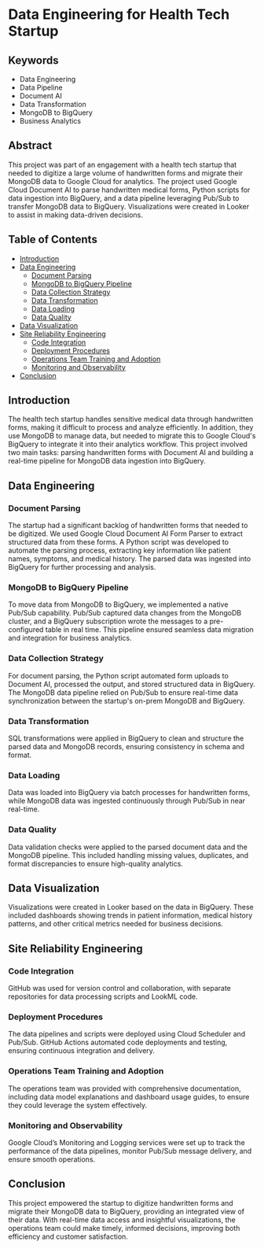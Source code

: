 # Data Engineering for Health Tech Startup

## Keywords
- Data Engineering
- Data Pipeline
- Document AI
- Data Transformation
- MongoDB to BigQuery
- Business Analytics

## Abstract
This project was part of an engagement with a health tech startup that needed to digitize a large volume of handwritten forms and migrate their MongoDB data to Google Cloud for analytics. The project used Google Cloud Document AI to parse handwritten medical forms, Python scripts for data ingestion into BigQuery, and a data pipeline leveraging Pub/Sub to transfer MongoDB data to BigQuery. Visualizations were created in Looker to assist in making data-driven decisions.

## Table of Contents
- [Introduction](#introduction)
- [Data Engineering](#data-engineering)
  - [Document Parsing](#document-parsing)
  - [MongoDB to BigQuery Pipeline](#mongodb-to-bigquery-pipeline)
  - [Data Collection Strategy](#data-collection-strategy)
  - [Data Transformation](#data-transformation)
  - [Data Loading](#data-loading)
  - [Data Quality](#data-quality)
- [Data Visualization](#data-visualization)
- [Site Reliability Engineering](#site-reliability-engineering)
  - [Code Integration](#code-integration)
  - [Deployment Procedures](#deployment-procedures)
  - [Operations Team Training and Adoption](#operations-team-training-and-adoption)
  - [Monitoring and Observability](#monitoring-and-observability)
- [Conclusion](#conclusion)

## Introduction
The health tech startup handles sensitive medical data through handwritten forms, making it difficult to process and analyze efficiently. In addition, they use MongoDB to manage data, but needed to migrate this to Google Cloud's BigQuery to integrate it into their analytics workflow. This project involved two main tasks: parsing handwritten forms with Document AI and building a real-time pipeline for MongoDB data ingestion into BigQuery.

## Data Engineering

### Document Parsing
The startup had a significant backlog of handwritten forms that needed to be digitized. We used Google Cloud Document AI Form Parser to extract structured data from these forms. A Python script was developed to automate the parsing process, extracting key information like patient names, symptoms, and medical history. The parsed data was ingested into BigQuery for further processing and analysis.

### MongoDB to BigQuery Pipeline
To move data from MongoDB to BigQuery, we implemented a native Pub/Sub capability. Pub/Sub captured data changes from the MongoDB cluster, and a BigQuery subscription wrote the messages to a pre-configured table in real time. This pipeline ensured seamless data migration and integration for business analytics.

### Data Collection Strategy
For document parsing, the Python script automated form uploads to Document AI, processed the output, and stored structured data in BigQuery. The MongoDB data pipeline relied on Pub/Sub to ensure real-time data synchronization between the startup's on-prem MongoDB and BigQuery.

### Data Transformation
SQL transformations were applied in BigQuery to clean and structure the parsed data and MongoDB records, ensuring consistency in schema and format.

### Data Loading
Data was loaded into BigQuery via batch processes for handwritten forms, while MongoDB data was ingested continuously through Pub/Sub in near real-time.

### Data Quality
Data validation checks were applied to the parsed document data and the MongoDB pipeline. This included handling missing values, duplicates, and format discrepancies to ensure high-quality analytics.

## Data Visualization
Visualizations were created in Looker based on the data in BigQuery. These included dashboards showing trends in patient information, medical history patterns, and other critical metrics needed for business decisions.

## Site Reliability Engineering

### Code Integration
GitHub was used for version control and collaboration, with separate repositories for data processing scripts and LookML code.

### Deployment Procedures
The data pipelines and scripts were deployed using Cloud Scheduler and Pub/Sub. GitHub Actions automated code deployments and testing, ensuring continuous integration and delivery.

### Operations Team Training and Adoption
The operations team was provided with comprehensive documentation, including data model explanations and dashboard usage guides, to ensure they could leverage the system effectively.

### Monitoring and Observability
Google Cloud’s Monitoring and Logging services were set up to track the performance of the data pipelines, monitor Pub/Sub message delivery, and ensure smooth operations.

## Conclusion
This project empowered the startup to digitize handwritten forms and migrate their MongoDB data to BigQuery, providing an integrated view of their data. With real-time data access and insightful visualizations, the operations team could make timely, informed decisions, improving both efficiency and customer satisfaction.
